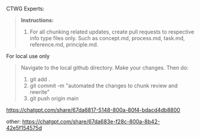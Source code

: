 
CTWG Experts:
> **Instructions:**
> 1. For all chunking related updates, create pull requests to respective info type files only. Such as concept.md, process.md, task.md, reference.md, principle.md.
>



For local use only
>Navigate to the local github directory. Make your changes. Then do:
> 1. git add . 
> 2. git commit -m "automated the changes to chunk review and rewrite"
> 3. git push origin main

https://chatgpt.com/share/67da6817-5148-800a-80f4-bdacd4db8800

other: https://chatgpt.com/share/67da683e-f28c-800a-8b42-42e5f154575d
